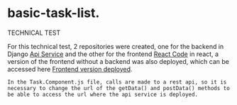 # basic-task-list.
TECHNICAL TEST

For this technical test, 2 repositories were created, one for the backend in Django <a href="https://github.com/carlosmartinezmolina/djangoApiRest">Api Service</a> and the other for the frontend <a href="https://github.com/carlosmartinezmolina/carlosmartinezmolina.github.io">React Code</a> in react, a version of the frontend without a backend was also deployed, which can be accessed here <a href="https://carlosmartinezmolina.github.io/">Frontend version deployed</a>.

```
In the Task.Component.js file, calls are made to a rest api, so it is necessary to change the url of the getData() and postData() methods to be able to access the url where the api service is deployed.
```